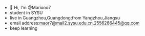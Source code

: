 - 👋 Hi, I’m @Mariooo7
- student in SYSU
- live in Guangzhou,Guangdong;from Yangzhou,Jiangsu
- email address:maor7@mail2.sysu.edu.cn,2556266445@qq.com
- keep learning
